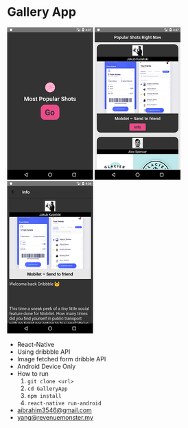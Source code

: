 # Gallery App



![Home Screen](./images/screenshot1.png)  ![Info Screen](./images/screenshot2.png)  ![Info Screen](./images/screenshot3.png)



* React-Native
* Using dribbble API
* Image fetched form dribble API
* Android Device Only
* How to run
  1. `git clone <url>`
  2. `cd GalleryApp`
  3. `npm install`
  4. `react-native run-android`
* aibrahim3546@gmail.com
* [yang@revenuemonster.my](yang@revenuemonster.my)
